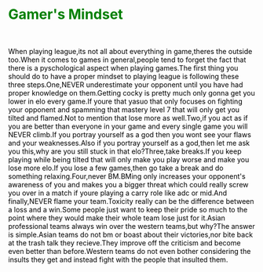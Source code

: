 <DOCTYPE html>
<html>
<head>
<style>
div {
    border: 1px solid black;
    background-color: brown;
    padding-top: 50px;
    padding-right: 30px;
    padding-bottom: 50px;
    padding-left: 80px;
}
</style>
</head>
<body background="http://ddragon.leagueoflegends.com/cdn/img/champion/splash/Heimerdinger_0.jpg">

<title>Gamer's Mindset</title>

<h1 style="color:green;"><b>Gamer's Mindset</b></h1>
<br>
<p style="color:black;">When playing league,its not all about everything in game,theres the outside too.When it comes to games in general,people tend to forget the fact that there is a pyschological aspect when playing games.The first thing you should do to have a proper mindset to playing league is following these three steps.One,NEVER underestimate your opponent until you have had proper knowledge on them.Getting cocky is pretty much only gonna get you lower in elo every game.If youre that yasuo that only focuses on fighting your opponent and spamming that mastery level 7 that will only get you tilted and flamed.Not to mention that lose more as well.Two,if you act as if you are better than everyone in your game and every single game you will NEVER climb.If you portray yourself as a god then you wont see your flaws and your weaknesses.Also if you portray yourself as a god,then let me ask you this,why are you still stuck in that elo?Three,take breaks.If you keep playing while being tilted that will only make you play worse and make you lose more elo.If you lose a few games,then go take a break and do something relaxing.Four,never BM.BMing only increases your opponent's awareness of you and makes you a bigger threat which could really screw you over in a match if youre playing a carry role like adc or mid.And finally,NEVER flame your team.Toxicity really can be the difference between a loss and a win.Some people just want to keep their pride so much to the point where they would make their whole team lose just for it.Asian professional teams always win over the western teams,but why?The answer is simple.Asian teams do not bm or boast about their victories,nor bite back at the trash talk they recieve.They improve off the criticism and become even better than before.Western teams do not even bother considering the insults they get and instead fight with the people that insulted them.</p>





</body>
</html>
